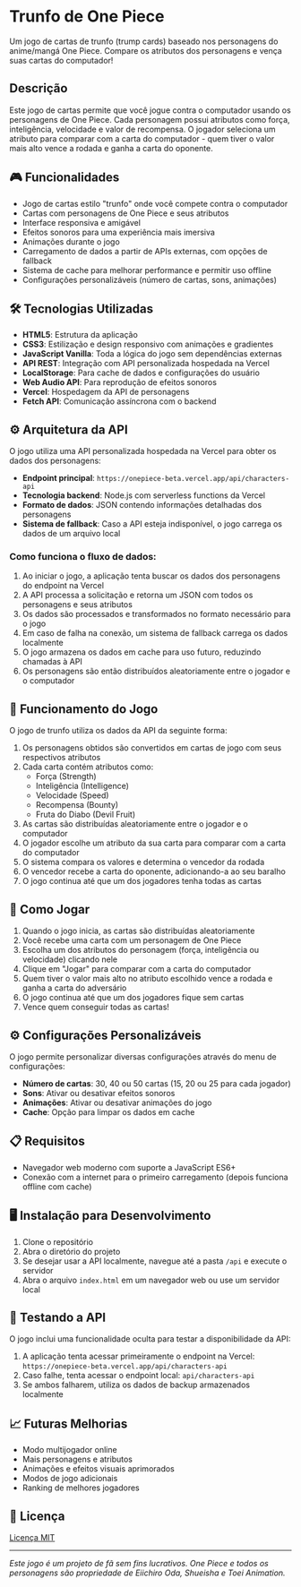 # Trunfo de One Piece

Um jogo de cartas de trunfo (trump cards) baseado nos personagens do anime/mangá One Piece. Compare os atributos dos personagens e vença suas cartas do computador!

## Descrição

Este jogo de cartas permite que você jogue contra o computador usando os personagens de One Piece. Cada personagem possui atributos como força, inteligência, velocidade e valor de recompensa. O jogador seleciona um atributo para comparar com a carta do computador - quem tiver o valor mais alto vence a rodada e ganha a carta do oponente.

## 🎮 Funcionalidades

- Jogo de cartas estilo "trunfo" onde você compete contra o computador
- Cartas com personagens de One Piece e seus atributos
- Interface responsiva e amigável
- Efeitos sonoros para uma experiência mais imersiva
- Animações durante o jogo
- Carregamento de dados a partir de APIs externas, com opções de fallback
- Sistema de cache para melhorar performance e permitir uso offline
- Configurações personalizáveis (número de cartas, sons, animações)

## 🛠️ Tecnologias Utilizadas

- **HTML5**: Estrutura da aplicação
- **CSS3**: Estilização e design responsivo com animações e gradientes
- **JavaScript Vanilla**: Toda a lógica do jogo sem dependências externas
- **API REST**: Integração com API personalizada hospedada na Vercel
- **LocalStorage**: Para cache de dados e configurações do usuário
- **Web Audio API**: Para reprodução de efeitos sonoros
- **Vercel**: Hospedagem da API de personagens
- **Fetch API**: Comunicação assíncrona com o backend

## ⚙️ Arquitetura da API

O jogo utiliza uma API personalizada hospedada na Vercel para obter os dados dos personagens:

- **Endpoint principal**: `https://onepiece-beta.vercel.app/api/characters-api`
- **Tecnologia backend**: Node.js com serverless functions da Vercel
- **Formato de dados**: JSON contendo informações detalhadas dos personagens
- **Sistema de fallback**: Caso a API esteja indisponível, o jogo carrega os dados de um arquivo local

### Como funciona o fluxo de dados:

1. Ao iniciar o jogo, a aplicação tenta buscar os dados dos personagens do endpoint na Vercel
2. A API processa a solicitação e retorna um JSON com todos os personagens e seus atributos
3. Os dados são processados e transformados no formato necessário para o jogo
4. Em caso de falha na conexão, um sistema de fallback carrega os dados localmente
5. O jogo armazena os dados em cache para uso futuro, reduzindo chamadas à API
6. Os personagens são então distribuídos aleatoriamente entre o jogador e o computador

## 🎯 Funcionamento do Jogo

O jogo de trunfo utiliza os dados da API da seguinte forma:

1. Os personagens obtidos são convertidos em cartas de jogo com seus respectivos atributos
2. Cada carta contém atributos como:
   - Força (Strength)
   - Inteligência (Intelligence)
   - Velocidade (Speed)
   - Recompensa (Bounty)
   - Fruta do Diabo (Devil Fruit)
3. As cartas são distribuídas aleatoriamente entre o jogador e o computador
4. O jogador escolhe um atributo da sua carta para comparar com a carta do computador
5. O sistema compara os valores e determina o vencedor da rodada
6. O vencedor recebe a carta do oponente, adicionando-a ao seu baralho
7. O jogo continua até que um dos jogadores tenha todas as cartas

## 🚀 Como Jogar

1. Quando o jogo inicia, as cartas são distribuídas aleatoriamente
2. Você recebe uma carta com um personagem de One Piece
3. Escolha um dos atributos do personagem (força, inteligência ou velocidade) clicando nele
4. Clique em "Jogar" para comparar com a carta do computador
5. Quem tiver o valor mais alto no atributo escolhido vence a rodada e ganha a carta do adversário
6. O jogo continua até que um dos jogadores fique sem cartas
7. Vence quem conseguir todas as cartas!

## ⚙️ Configurações Personalizáveis

O jogo permite personalizar diversas configurações através do menu de configurações:

- **Número de cartas**: 30, 40 ou 50 cartas (15, 20 ou 25 para cada jogador)
- **Sons**: Ativar ou desativar efeitos sonoros
- **Animações**: Ativar ou desativar animações do jogo
- **Cache**: Opção para limpar os dados em cache

## 📋 Requisitos

- Navegador web moderno com suporte a JavaScript ES6+
- Conexão com a internet para o primeiro carregamento (depois funciona offline com cache)

## 🖥️ Instalação para Desenvolvimento

1. Clone o repositório
2. Abra o diretório do projeto
3. Se desejar usar a API localmente, navegue até a pasta `/api` e execute o servidor
4. Abra o arquivo `index.html` em um navegador web ou use um servidor local

## 🧪 Testando a API

O jogo inclui uma funcionalidade oculta para testar a disponibilidade da API:

1. A aplicação tenta acessar primeiramente o endpoint na Vercel: `https://onepiece-beta.vercel.app/api/characters-api`
2. Caso falhe, tenta acessar o endpoint local: `api/characters-api`
3. Se ambos falharem, utiliza os dados de backup armazenados localmente

## 📈 Futuras Melhorias

- Modo multijogador online
- Mais personagens e atributos
- Animações e efeitos visuais aprimorados
- Modos de jogo adicionais
- Ranking de melhores jogadores

## 📝 Licença

[Licença MIT](LICENSE)

---

*Este jogo é um projeto de fã sem fins lucrativos. One Piece e todos os personagens são propriedade de Eiichiro Oda, Shueisha e Toei Animation.*